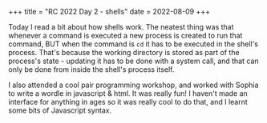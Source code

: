 +++
title = "RC 2022 Day 2 - shells"
date = 2022-08-09
+++

Today I read a bit about how shells work.  The neatest thing was that whenever a command is executed a new process is created to run that command, BUT when the command is `cd` it has to be executed in the shell's process.  That's because the working directory is stored as part of the process's state - updating it has to be done with a system call, and that can only be done from inside the shell's process itself.

I also attended a cool pair programming workshop, and worked with Sophia to write a wordle in javascript & html.  It was really fun!  I haven't made an interface for anything in ages so it was really cool to do that, and I learnt some bits of Javascript syntax.
